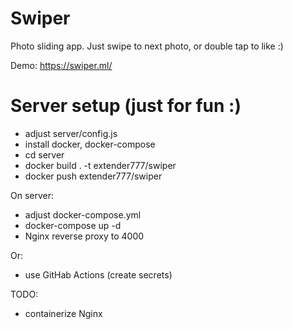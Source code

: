 # Swiper

Photo sliding app.
Just swipe to next photo, or double tap to like :)

Demo:
https://swiper.ml/

# Server setup (just for fun :)

* adjust server/config.js
* install docker, docker-compose
* cd server
* docker build . -t extender777/swiper
* docker push extender777/swiper    

On server:

* adjust docker-compose.yml
* docker-compose up -d
* Nginx reverse proxy to 4000

Or:

* use GitHab Actions (create secrets)

TODO:

* containerize Nginx
